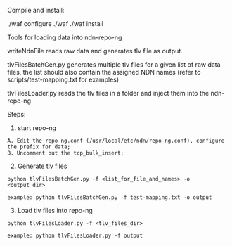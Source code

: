 Compile and install:

  ./waf configure
  ./waf
  ./waf install


Tools for loading data into ndn-repo-ng

  writeNdnFile reads raw data and generates tlv file as output.

  tlvFilesBatchGen.py generates multiple tlv files for a given list of raw data files, the list should also contain the assigned NDN names (refer to scripts/test-mapping.txt for examples)

  tlvFilesLoader.py reads the tlv files in a folder and inject them into the ndn-repo-ng


Steps:

  1. start repo-ng

    A. Edit the repo-ng.conf (/usr/local/etc/ndn/repo-ng.conf), configure the prefix for data;
    B. Uncomment out the tcp_bulk_insert; 

  2. Generate tlv files

    python tlvFilesBatchGen.py -f <list_for_file_and_names> -o <output_dir>

    example: python tlvFilesBatchGen.py -f test-mapping.txt -o output

  3. Load tlv files into repo-ng

    python tlvFilesLoader.py -f <tlv_files_dir>

    example: python tlvFilesLoader.py -f output

